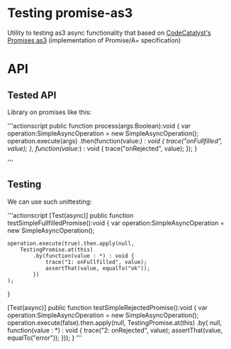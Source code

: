 Testing promise-as3
===================

Utility to testing as3 async functionality that based on [CodeCatalyst's Promises as3](https://github.com/CodeCatalyst/promise-as3) (implementation of Promise/A+ specification)

# API

## Tested API

Library on promises like this:

'''actionscript
public function process(args:Boolean):void {
	var operation:SimpleAsyncOperation = new SimpleAsyncOperation();	
	operation.execute(args)
		.then(function(value:*) : void {
			trace("onFullfilled", value);
		}, function(value:*) : void {
			trace("onRejected", value);
		});
}

'''

## Testing

We can use such unittesting:

'''actionscript
[Test(async)]
public function testSimpleFullfilledPromise():void {
	var operation:SimpleAsyncOperation = new SimpleAsyncOperation();
	
	operation.execute(true).then.apply(null, 
		TestingPromise.at(this)
			.by(function(value : *) : void {
				trace("1: onFullfilled", value);
				assertThat(value, equalTo("ok"));
			})
	);
}

[Test(async)]
public function testSimpleRejectedPromise():void {
	var operation:SimpleAsyncOperation = new SimpleAsyncOperation();
	operation.execute(false).then.apply(null, 
		TestingPromise.at(this)
			.by( 
				null, 
			function(value : *) : void {
				trace("2: onRejected", value);
				assertThat(value, equalTo("error"));
			}));
}
'''